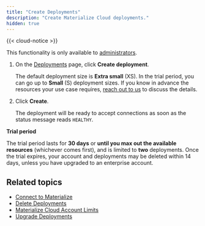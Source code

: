 ```yaml
---
title: "Create Deployments"
description: "Create Materialize Cloud deployments."
hidden: true
---
```


{{< cloud-notice >}}

This functionality is only available to [administrators](../administer-workspace).

1. On the [Deployments](https://cloud.materialize.com/deployments) page, click **Create deployment**.

    The default deployment size is **Extra small** (XS). In the trial period, you can go up to **Small** (S) deployment sizes. If you know in advance the resources your use case requires, [reach out to us](../support) to discuss the details.

1. Click **Create**.

    The deployment will be ready to accept connections as soon as the status message reads `HEALTHY`.

**Trial period**

The trial period lasts for **30 days** or **until you max out the available resources** (whichever comes first), and is limited to **two** deployments. Once the trial expires, your account and deployments may be deleted within 14 days, unless you have upgraded to an enterprise account.

## Related topics

* [Connect to Materialize](../connect-to-cloud)
* [Delete Deployments](../destroy-deployments)
* [Materialize Cloud Account Limits](../account-limits)
* [Upgrade Deployments](../upgrade-deployments)
